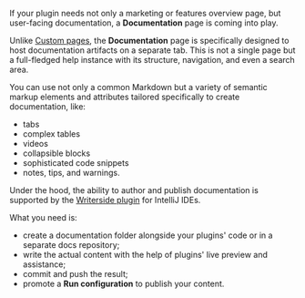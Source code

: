 [//]: # (title: Documentation Page)

If your plugin needs not only a marketing or features overview page, but user-facing documentation, 
a **Documentation** page is coming into play.

Unlike [Custom pages](custom-pages.md), the **Documentation** page is specifically designed to host documentation artifacts on a separate tab. 
This is not a single page but a full-fledged help instance with its structure, navigation, and even a search area. 

You can use not only a common Markdown but a variety of semantic markup elements and attributes tailored specifically to create documentation, 
like:

* tabs
* complex tables
* videos
* collapsible blocks
* sophisticated code snippets
* notes, tips, and warnings.

Under the hood, the ability to author and publish documentation is supported by the [Writerside plugin]() for IntelliJ IDEs.

What you need is:
* create a documentation folder alongside your plugins' code or in a separate docs repository;
* write the actual content with the help of plugins' live preview and assistance; 
* commit and push the result;
* promote a **Run configuration** to publish your content.